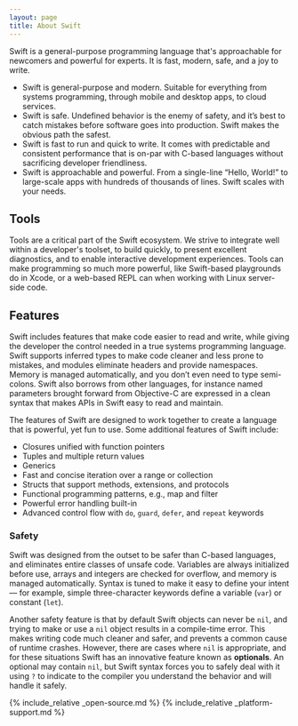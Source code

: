 ```yaml
---
layout: page
title: About Swift
---
```


Swift is a general-purpose programming language that's approachable for newcomers and powerful for experts. It is fast, modern, safe, and a joy to write.

* Swift is general-purpose and modern. Suitable for everything from systems programming, through mobile and desktop apps, to cloud services.
* Swift is safe. Undefined behavior is the enemy of safety, and it’s best to catch mistakes before software goes into production. Swift makes the obvious path the safest.
* Swift is fast to run and quick to write. It comes with predictable and consistent performance that is on-par with C-based languages without sacrificing developer friendliness.
* Swift is approachable and powerful. From a single-line “Hello, World!” to large-scale apps with hundreds of thousands of lines. Swift scales with your needs.

## Tools

Tools are a critical part of the Swift ecosystem. We strive to integrate well within a developer's toolset, to build quickly, to present excellent diagnostics, and to enable interactive development experiences. Tools can make programming so much more powerful, like Swift-based playgrounds do in Xcode, or a web-based REPL can when working with Linux server-side code.

## Features

Swift includes features that make code easier to read and write, while giving the developer the control needed in a true systems programming language.  Swift supports inferred types to make code cleaner and less prone to mistakes, and modules eliminate headers and provide namespaces. Memory is managed automatically, and you don’t even need to type semi-colons. Swift also borrows from other languages, for instance named parameters brought forward from Objective-C are expressed in a clean syntax that makes APIs in Swift easy to read and maintain.

The features of Swift are designed to work together to create a language that is powerful, yet fun to use. Some additional features of Swift include:

* Closures unified with function pointers
* Tuples and multiple return values
* Generics
* Fast and concise iteration over a range or collection
* Structs that support methods, extensions, and protocols
* Functional programming patterns, e.g., map and filter
* Powerful error handling built-in
* Advanced control flow with `do`, `guard`, `defer`, and `repeat` keywords


### Safety

Swift was designed from the outset to be safer than C-based languages, and eliminates entire classes of unsafe code. Variables are always initialized before use, arrays and integers are checked for overflow, and memory is managed automatically. Syntax is tuned to make it easy to define your intent — for example, simple three-character keywords define a variable (`var`) or constant (`let`).

Another safety feature is that by default Swift objects can never be `nil`, and trying to make or use a `nil` object results in a compile-time error. This makes writing code much cleaner and safer, and prevents a common cause of runtime crashes. However, there are cases where `nil` is appropriate, and for these situations Swift has an innovative feature known as **optionals**. An optional may contain `nil`, but Swift syntax forces you to safely deal with it using ``?`` to indicate to the compiler you understand the behavior and will handle it safely.

{% include_relative _open-source.md %}
{% include_relative _platform-support.md %}
